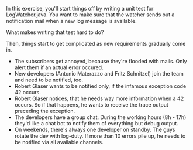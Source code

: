 In this exercise, you'll start things off by writing a unit test for LogWatcher.java. You want to make sure that the
watcher sends out a notification mail when a new log message is available.

What makes writing that test hard to do?

Then, things start to get complicated as new requirements gradually come in.

* The subscribers get annoyed, because they're flooded with mails.
  Only alert them if an actual error occured.
* New developers (Antonio Materazzo and Fritz Schnitzel) join the team and need to be notified, too.
* Robert Glaser wants to be notified only, if the infamous exception code 42 occurs.
* Robert Glaser notices, that he needs way more information when a 42 occurs. So if that happens, he
  wants to receive the trace output preceding the exception.
* The developers have a group chat. During the working hours (8h - 17h) they'd like a chat bot to
  notify them of everything but debug output.
* On weekends, there's always one developer on standby. The guys rotate the dev with log-duty.
  If more than 10 errors pile up, he needs to be notified via all available channels.